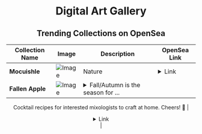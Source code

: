 <div align="center">

# Digital Art Gallery

## Trending Collections on OpenSea

| Collection Name                       | Image                                                                                     | Description                       | OpenSea Link                                                                                          |
|---------------------------------------|-------------------------------------------------------------------------------------------|-----------------------------------|--------------------------------------------------------------------------------------------------------|
| **Mocuishle** | ![Image](https://i.seadn.io/s/raw/files/baf525f8d24e8dd8bfb3f78b15cef3c8.jpg?w=500&auto=format?w=200&auto=format) | Nature | <details><summary>Link</summary>[Mocuishle](https://opensea.io/collection/mocuishle-3)</details> |
| **Fallen Apple** | ![Image](https://i.seadn.io/s/raw/files/6b1bf30508fd205b8ef14032cad316e2.png?w=500&auto=format?w=200&auto=format) | <details><summary>Fall/Autumn is the season for ...</summary>Fall/Autumn is the season for this cocktail - okay, anytime is fine!

Cocktail recipes for interested mixologists to craft at home. 
Cheers!  🥃</details> | <details><summary>Link</summary>[Fallen Apple](https://opensea.io/collection/fallen-apple)</details> |

</div>